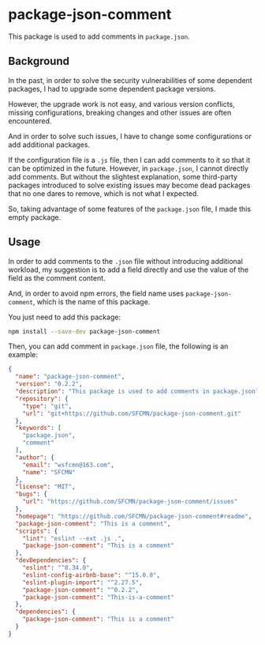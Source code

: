 # package-json-comment

This package is used to add comments in `package.json`.

## Background

In the past, in order to solve the security vulnerabilities of some dependent packages, I had to upgrade some dependent package versions.


However, the upgrade work is not easy, and various version conflicts, missing configurations, breaking changes and other issues are often encountered.


And in order to solve such issues, I have to change some configurations or add additional packages.


If the configuration file is a `.js` file, then I can add comments to it so that it can be optimized in the future. However, in `package.json`, I cannot directly add comments. But without the slightest explanation, some third-party packages introduced to solve existing issues may become dead packages that no one dares to remove, which is not what I expected.


So, taking advantage of some features of the `package.json` file, I made this empty package.

## Usage

In order to add comments to the `.json` file without introducing additional workload, my suggestion is to add a field directly and use the value of the field as the comment content.

And, in order to avoid npm errors, the field name uses `package-json-comment`, which is the name of this package.

You just need to add this package:

```bash
npm install --save-dev package-json-comment
```

Then, you can add comment in `package.json` file, the following is an example:

```json
{
  "name": "package-json-comment",
  "version": "0.2.2",
  "description": "This package is used to add comments in package.json",
  "repository": {
    "type": "git",
    "url": "git+https://github.com/SFCMN/package-json-comment.git"
  },
  "keywords": [
    "package.json",
    "comment"
  ],
  "author": {
    "email": "wsfcmn@163.com",
    "name": "SFCMN"
  },
  "license": "MIT",
  "bugs": {
    "url": "https://github.com/SFCMN/package-json-comment/issues"
  },
  "homepage": "https://github.com/SFCMN/package-json-comment#readme",
  "package-json-comment": "This is a comment",
  "scripts": {
    "lint": "eslint --ext .js .",
    "package-json-comment": "This is a comment"
  },
  "devDependencies": {
    "eslint": "^8.34.0",
    "eslint-config-airbnb-base": "^15.0.0",
    "eslint-plugin-import": "^2.27.5",
    "package-json-comment": "^0.2.2",
    "package-json-comment": "This-is-a-comment"
  },
  "dependencies": {
    "package-json-comment": "This is a comment"
  }
}

```
